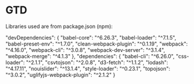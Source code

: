 # GTD

Libraries used are from package.json (npm):

"devDependencies": {
"babel-core": "^6.26.3",
"babel-loader": "^7.1.5",
"babel-preset-env": "^1.7.0",
"clean-webpack-plugin": "^0.1.19",
"webpack": "^4.16.0",
"webpack-cli": "^3.0.8",
"webpack-dev-server": "^3.1.4",
"webpack-merge": "^4.1.3"
},
"dependencies": {
"babel-cli": "^6.26.0",
"css-loader": "^2.1.1",
"csvtojson": "^2.0.8",
"d3-fetch": "^1.1.2",
"lodash": "^4.17.11",
"nouislider": "^13.1.4",
"style-loader": "^0.23.1",
"topojson": "^3.0.2",
"uglifyjs-webpack-plugin": "^2.1.2"
}
